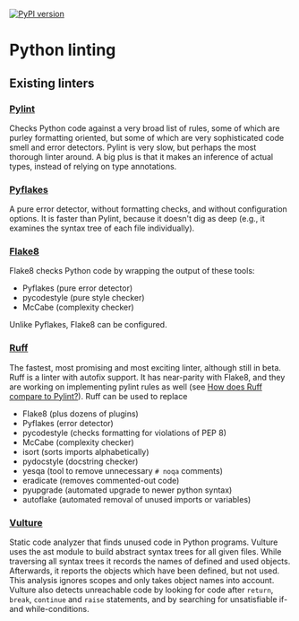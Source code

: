 [![PyPI version](https://badge.fury.io/py/dsp-tools.svg)](https://badge.fury.io/py/dsp-tools)

# Python linting

## Existing linters

### [Pylint](https://pypi.org/project/pylint/)

Checks Python code against a very broad list of rules, 
some of which are purley formatting oriented, 
but some of which are very sophisticated code smell and error detectors.
Pylint is very slow, but perhaps the most thorough linter around. 
A big plus is that it makes an inference of actual types, 
instead of relying on type annotations.

### [Pyflakes](https://pypi.org/project/pyflakes/)

A pure error detector, without formatting checks, and without configuration options.
It is faster than Pylint, because it doesn't dig as deep
(e.g., it examines the syntax tree of each file individually).

### [Flake8](https://pypi.org/project/flake8/)

Flake8 checks Python code by wrapping the output of these tools:

- Pyflakes (pure error detector)
- pycodestyle (pure style checker)
- McCabe (complexity checker)

Unlike Pyflakes, Flake8 can be configured.

### [Ruff](https://pypi.org/project/ruff/)

The fastest, most promising and most exciting linter, although still in beta.
Ruff is a linter with autofix support.
It has near-parity with Flake8, and they are working on implementing pylint rules as well
(see [How does Ruff compare to Pylint?](https://beta.ruff.rs/docs/faq/#how-does-ruff-compare-to-pylint)).
Ruff can be used to replace 

- Flake8 (plus dozens of plugins)
- Pyflakes (error detector)
- pycodestyle (checks formatting for violations of PEP 8)
- McCabe (complexity checker)
- isort (sorts imports alphabetically)
- pydocstyle (docstring checker)
- yesqa (tool to remove unnecessary `# noqa` comments)
- eradicate (removes commented-out code)
- pyupgrade (automated upgrade to newer python syntax)
- autoflake (automated removal of unused imports or variables)

### [Vulture](https://pypi.org/project/vulture/)

Static code analyzer that finds unused code in Python programs. 
Vulture uses the ast module to build abstract syntax trees for all given files. 
While traversing all syntax trees it records the names of defined and used objects. 
Afterwards, it reports the objects which have been defined, but not used. 
This analysis ignores scopes and only takes object names into account.
Vulture also detects unreachable code by looking for code after `return`, `break`, `continue` and `raise` statements, 
and by searching for unsatisfiable if- and while-conditions.
